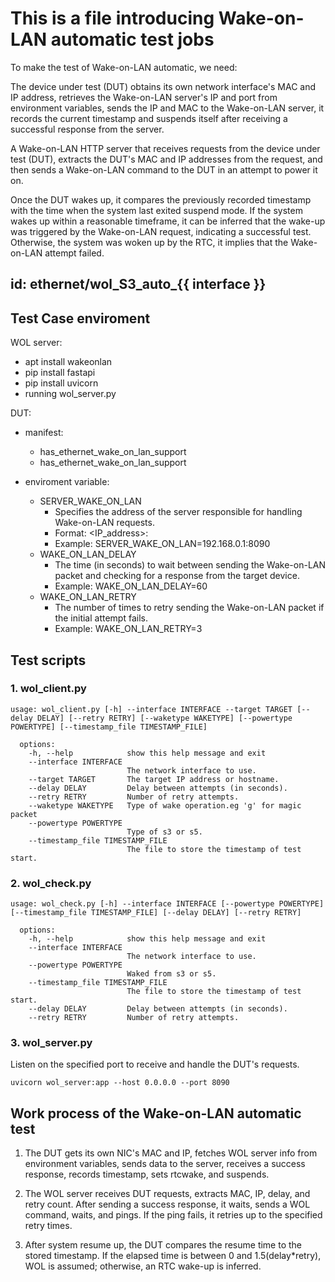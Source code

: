 # This is a file introducing Wake-on-LAN automatic test jobs

  To make the test of Wake-on-LAN automatic, we need:
  
  The device under test (DUT) obtains its own network interface's MAC and IP address, retrieves the Wake-on-LAN server's IP and port from environment variables, sends the IP and MAC to the Wake-on-LAN server, it records the current timestamp and suspends itself after receiving a successful response from the server.

  A Wake-on-LAN HTTP server that receives requests from the device under test (DUT), extracts the DUT's MAC and IP addresses from the request, and then sends a Wake-on-LAN command to the DUT in an attempt to power it on.

  Once the DUT wakes up, it compares the previously recorded timestamp with the time when the system last exited suspend mode. If the system wakes up within a reasonable timeframe, it can be inferred that the wake-up was triggered by the Wake-on-LAN request, indicating a successful test. Otherwise, the system was woken up by the RTC, it implies that the Wake-on-LAN attempt failed.

## id: ethernet/wol_S3_auto_{{ interface }}

## Test Case enviroment
WOL server:
  - apt install wakeonlan
  - pip install fastapi
  - pip install uvicorn
  - running wol_server.py

DUT:
  - manifest:
    - has_ethernet_wake_on_lan_support
    - has_ethernet_wake_on_lan_support

  - enviroment variable:
    - SERVER_WAKE_ON_LAN
      - Specifies the address of the server responsible for handling Wake-on-LAN requests.
      - Format: <IP_address>:<port>
      - Example: SERVER_WAKE_ON_LAN=192.168.0.1:8090
    - WAKE_ON_LAN_DELAY
      - The time (in seconds) to wait between sending the Wake-on-LAN packet and checking for a response from the target device.
      - Example: WAKE_ON_LAN_DELAY=60
    - WAKE_ON_LAN_RETRY
      - The number of times to retry sending the Wake-on-LAN packet if the initial attempt fails.
      - Example: WAKE_ON_LAN_RETRY=3

## Test scripts
### 1. wol_client.py
```
usage: wol_client.py [-h] --interface INTERFACE --target TARGET [--delay DELAY] [--retry RETRY] [--waketype WAKETYPE] [--powertype POWERTYPE] [--timestamp_file TIMESTAMP_FILE]

  options:
    -h, --help            show this help message and exit
    --interface INTERFACE
                          The network interface to use.
    --target TARGET       The target IP address or hostname.
    --delay DELAY         Delay between attempts (in seconds).
    --retry RETRY         Number of retry attempts.
    --waketype WAKETYPE   Type of wake operation.eg 'g' for magic packet
    --powertype POWERTYPE
                          Type of s3 or s5.
    --timestamp_file TIMESTAMP_FILE
                          The file to store the timestamp of test start.
```
### 2. wol_check.py
```
usage: wol_check.py [-h] --interface INTERFACE [--powertype POWERTYPE] [--timestamp_file TIMESTAMP_FILE] [--delay DELAY] [--retry RETRY]

  options:
    -h, --help            show this help message and exit
    --interface INTERFACE
                          The network interface to use.
    --powertype POWERTYPE
                          Waked from s3 or s5.
    --timestamp_file TIMESTAMP_FILE
                          The file to store the timestamp of test start.
    --delay DELAY         Delay between attempts (in seconds).
    --retry RETRY         Number of retry attempts.
```
### 3. wol_server.py

Listen on the specified port to receive and handle the DUT's requests.

```
uvicorn wol_server:app --host 0.0.0.0 --port 8090
```

## Work process of the Wake-on-LAN automatic test
1. The DUT gets its own NIC's MAC and IP, fetches WOL server info from environment variables, sends data to the server, receives a success response, records timestamp, sets rtcwake, and suspends.

2. The WOL server receives DUT requests, extracts MAC, IP, delay, and retry count. After sending a success response, it waits, sends a WOL command, waits, and pings. If the ping fails, it retries up to the specified retry times.

3. After system resume up, the DUT compares the resume time to the stored timestamp. If the elapsed time is between 0 and 1.5(delay*retry), WOL is assumed; otherwise, an RTC wake-up is inferred.




